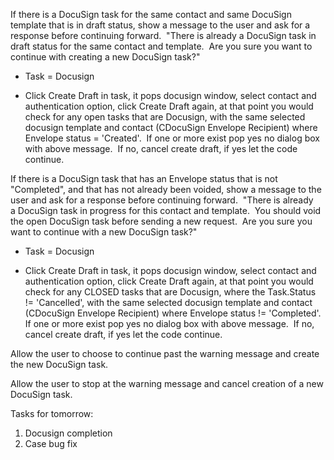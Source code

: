 If there is a DocuSign task for the same contact and same DocuSign template that is in draft status, show a message to the user and ask for a response before continuing forward.  "There is already a DocuSign task in draft status for the same contact and template.  Are you sure you want to continue with creating a new DocuSign task?"



- Task = Docusign

- Click Create Draft in task, it pops docusign window, select contact and authentication option, click Create Draft again, at that point you would check for any open tasks that are Docusign, with the same selected docusign template and contact (CDocuSign Envelope Recipient) where Envelope status = 'Created'.  If one or more exist pop yes no dialog box with above message.  If no, cancel create draft, if yes let the code continue.


If there is a DocuSign task that has an Envelope status that is not "Completed", and that has not already been voided, show a message to the user and ask for a response before continuing forward.  "There is already a DocuSign task in progress for this contact and template.  You should void the open DocuSign task before sending a new request.  Are you sure you want to continue with a new DocuSign task?"

- Task = Docusign

- Click Create Draft in task, it pops docusign window, select contact and authentication option, click Create Draft again, at that point you would check for any CLOSED tasks that are Docusign, where the Task.Status != 'Cancelled', with the same selected docusign template and contact (CDocuSign Envelope Recipient) where Envelope status != 'Completed'.  If one or more exist pop yes no dialog box with above message.  If no, cancel create draft, if yes let the code continue.



Allow the user to choose to continue past the warning message and create the new DocuSign task.

Allow the user to stop at the warning message and cancel creation of a new DocuSign task.




Tasks for tomorrow:
1) Docusign completion
2) Case bug fix 
